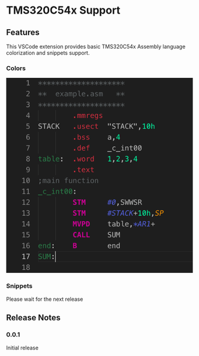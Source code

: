 # TMS320C54x Support

## Features
This VSCode extension provides basic TMS320C54x Assembly language colorization and snippets support.

### Colors
![colors](images/vscode-colors.png)

### Snippets
Please wait for the next release

## Release Notes

### 0.0.1

Initial release
